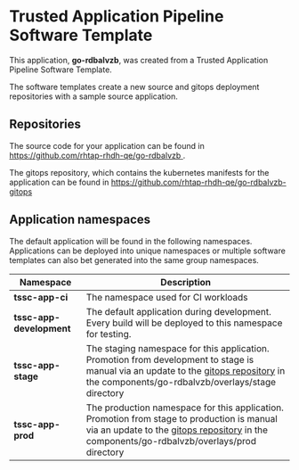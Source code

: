 # Trusted Application Pipeline Software Template

This application, **go-rdbalvzb**, was created from a Trusted Application Pipeline Software Template.

The software templates create a new source and gitops deployment repositories with a sample source application. 

## Repositories

The source code for your application can be found in [https://github.com/rhtap-rhdh-qe/go-rdbalvzb ](https://github.com/rhtap-rhdh-qe/go-rdbalvzb ).
 
The gitops repository, which contains the kubernetes manifests for the application can be found in 
[https://github.com/rhtap-rhdh-qe/go-rdbalvzb-gitops ](https://github.com/rhtap-rhdh-qe/go-rdbalvzb-gitops ) 

## Application namespaces 

The default application will be found in the following namespaces. Applications can be deployed into unique namespaces or multiple software templates can also bet generated into the same group namespaces.  

|  Namespace   |  Description   |  
| -------- | -------- |
| **tssc-app-ci** | The namespace used for CI workloads |
| **tssc-app-development** | The default application during development. Every build will be deployed to this namespace for testing. |
| **tssc-app-stage** | The staging namespace for this application. Promotion from development to stage is manual via an update to the [gitops repository](https://github.com/rhtap-rhdh-qe/go-rdbalvzb-gitops ) in the components/go-rdbalvzb/overlays/stage directory |
| **tssc-app-prod** | The production namespace for this application. Promotion from stage to production is manual via an update to the [gitops repository](https://github.com/rhtap-rhdh-qe/go-rdbalvzb-gitops ) in the components/go-rdbalvzb/overlays/prod directory |